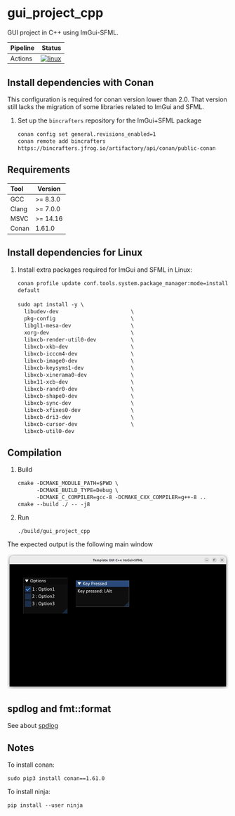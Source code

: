 # gui_project_cpp

GUI project in C++ using ImGui-SFML.

| Pipeline |                                                                                                                                                                               Status |
|----------|-------------------------------------------------------------------------------------------------------------------------------------------------------------------------------------:|
| Actions  | [![linux](https://github.com/spjuanjoc/gui_project_cpp/actions/workflows/linux.yml/badge.svg?branch=main)](https://github.com/spjuanjoc/gui_project_cpp/actions/workflows/linux.yml) |

[//]: # (| Coverage | [![codecov]&#40;https://codecov.io/gh/spjuanjoc/gui_project_cpp/branch/main/graph/badge.svg&#41;]&#40;https://codecov.io/gh/spjuanjoc/gui_project_cpp&#41; |)

## Install dependencies with Conan

This configuration is required for conan version lower than 2.0.
That version still lacks the migration of some libraries related to ImGui and
SFML.

1. Set up the `bincrafters` repository for the ImGui+SFML package

    ```shell
    conan config set general.revisions_enabled=1
    conan remote add bincrafters https://bincrafters.jfrog.io/artifactory/api/conan/public-conan
    ```


## Requirements

| Tool  | Version  |
|:------|----------|
| GCC   | >= 8.3.0 |
| Clang | >= 7.0.0 |
| MSVC  | >= 14.16 |
| Conan | 1.61.0   |


## Install dependencies for Linux

1. Install extra packages required for ImGui and SFML in Linux:

    ```shell 
    conan profile update conf.tools.system.package_manager:mode=install default
    
    sudo apt install -y \
      libudev-dev                       \
      pkg-config                        \
      libgl1-mesa-dev                   \
      xorg-dev                          \
      libxcb-render-util0-dev           \
      libxcb-xkb-dev                    \
      libxcb-icccm4-dev                 \
      libxcb-image0-dev                 \
      libxcb-keysyms1-dev               \
      libxcb-xinerama0-dev              \
      libx11-xcb-dev                    \
      libxcb-randr0-dev                 \
      libxcb-shape0-dev                 \
      libxcb-sync-dev                   \
      libxcb-xfixes0-dev                \
      libxcb-dri3-dev                   \
      libxcb-cursor-dev                 \
      libxcb-util0-dev
    ``` 

## Compilation

1. Build

    ```shell
    cmake -DCMAKE_MODULE_PATH=$PWD \ 
          -DCMAKE_BUILD_TYPE=Debug \ 
          -DCMAKE_C_COMPILER=gcc-8 -DCMAKE_CXX_COMPILER=g++-8 .. 
    cmake --build ./ -- -j8 
    ```

2. Run

    ```shell
    ./build/gui_project_cpp
    ```

The expected output is the following main window

![The window shown when run with no modifications](./docs/images/main-window.png "main-window")


## spdlog and fmt::format

See about [spdlog](https://github.com/gabime/spdlog/wiki/3.-Custom-formatting)

## Notes

To install conan: 

```shell
sudo pip3 install conan==1.61.0
```

To install ninja: 

```shell
pip install --user ninja
```
